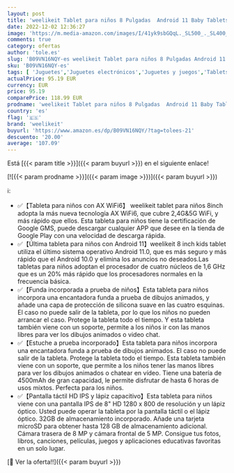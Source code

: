 ```yaml
---
layout: post
title: 'weelikeit Tablet para niños 8 Pulgadas  Android 11 Baby Tablets con AX WiFi6  2GB RAM 32GB ROM  4500 mAh  aplicación para niños instalada  Control Parental  con lápiz óptico  Azul '
date: 2022-12-02 12:36:27
image: 'https://m.media-amazon.com/images/I/41yk9sbGQqL._SL500_._SL400_.jpg'
comments: true
category: ofertas
author: 'tole.es'
slug: 'B09VN16NQY-es weelikeit Tablet para niños 8 Pulgadas Android 11 Baby...'
sku: 'B09VN16NQY-es'
tags: [ 'Juguetes','Juguetes electrónicos','Juguetes y juegos','Tablets para niños','Tablets y accesorios para niños','lápiz','weelikeit','🇪🇸', ]
actualPrice: 95.19 EUR
currency: EUR
price: 95.19
comparePrice: 118.99 EUR
prodname: 'weelikeit Tablet para niños 8 Pulgadas  Android 11 Baby Tablets con AX WiFi6  2GB RAM 32GB ROM  4500 mAh  aplicación para niños instalada  Control Parental  con lápiz óptico  Azul '
country: 'es'
flag: '🇪🇸'
brand: 'weelikeit'
buyurl: 'https://www.amazon.es/dp/B09VN16NQY/?tag=tolees-21'
descuento: '20.00'
average: '107.09'
---
```


Está [{{< param title >}}]({{< param buyurl >}}) en el siguiente enlace!

[![{{< param prodname >}}]({{< param image >}})]({{< param buyurl >}})

ℹ️:

- ✅【Tableta para niños con AX WiFi6】 weelikeit tablet para niños 8inch adopta la más nueva tecnología AX WiFi6, que cubre 2,4G&5G WiFi, y más rápido que ellos. Esta tableta para niños tiene la certificación de Google GMS, puede descargar cualquier APP que desee en la tienda de Google Play con una velocidad de descarga rápida.
- ✅【Última tableta para niños con Android 11】weelikeit 8 inch kids tablet utiliza el último sistema operativo Android 11.0, que es más seguro y más rápido que el Android 10.0 y elimina los anuncios no deseados.Las tabletas para niños adoptan el procesador de cuatro núcleos de 1,6 GHz que es un 20% más rápido que los procesadores normales en la frecuencia básica.
- ✅【Funda incorporada a prueba de niños】Esta tableta para niños incorpora una encantadora funda a prueba de dibujos animados, y añade una capa de protección de silicona suave en las cuatro esquinas. El caso no puede salir de la tableta, por lo que los niños no pueden arrancar el caso. Protege la tableta todo el tiempo. Y esta tableta también viene con un soporte, permite a los niños ir con las manos libres para ver los dibujos animados o video chat.
- ✅【Estuche a prueba incorporado】Esta tableta para niños incorpora una encantadora funda a prueba de dibujos animados. El caso no puede salir de la tableta. Protege la tableta todo el tiempo. Esta tableta también viene con un soporte, que permite a los niños tener las manos libres para ver los dibujos animados o chatear en vídeo. Tiene una batería de 4500mAh de gran capacidad, le permite disfrutar de hasta 6 horas de usos mixtos. Perfecta para los niños.
- ✅【Pantalla táctil HD IPS y lápiz capacitivo】Esta tableta para niños viene con una pantalla IPS de 8" HD 1280 x 800 de resolución y un lápiz óptico. Usted puede operar la tableta por la pantalla táctil o el lápiz óptico. 32GB de almacenamiento incorporado. Añade una tarjeta microSD para obtener hasta 128 GB de almacenamiento adicional. Cámara trasera de 8 MP y cámara frontal de 5 MP. Consigue tus fotos, libros, canciones, películas, juegos y aplicaciones educativas favoritas en un solo lugar.

[🛒 Ver la oferta!!]({{< param buyurl >}})
